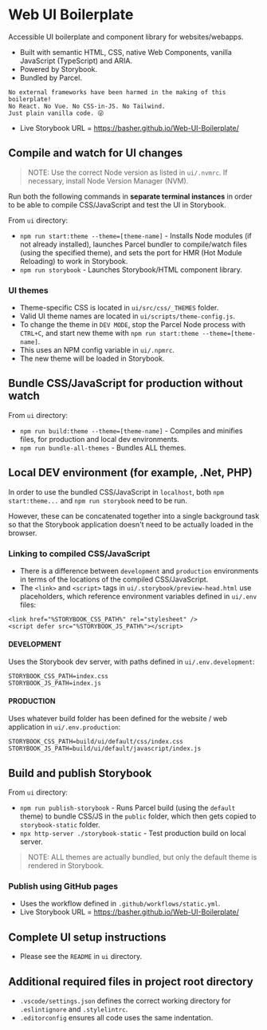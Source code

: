 # Web UI Boilerplate
Accessible UI boilerplate and component library for websites/webapps.
- Built with semantic HTML, CSS, native Web Components, vanilla JavaScript (TypeScript) and ARIA.
- Powered by Storybook.
- Bundled by Parcel.

```
No external frameworks have been harmed in the making of this boilerplate!
No React. No Vue. No CSS-in-JS. No Tailwind.
Just plain vanilla code. 😜
```

- Live Storybook URL = https://basher.github.io/Web-UI-Boilerplate/

## Compile and watch for UI changes
> NOTE: Use the correct Node version as listed in `ui/.nvmrc`. If necessary, install Node Version Manager (NVM).

Run both the following commands in **separate terminal instances** in order to be able to compile CSS/JavaScript and test the UI in Storybook.

From `ui` directory:
- `npm run start:theme --theme=[theme-name]` - Installs Node modules (if not already installed), launches Parcel bundler to compile/watch files (using the specified theme), and sets the port for HMR (Hot Module Reloading) to work in Storybook.
- `npm run storybook` - Launches Storybook/HTML component library.

### UI themes
- Theme-specific CSS is located in `ui/src/css/_THEMES` folder.
- Valid UI theme names are located in `ui/scripts/theme-config.js`.
- To change the theme in `DEV MODE`, stop the Parcel Node process with `CTRL+C`, and start new theme with `npm run start:theme --theme=[theme-name]`.
- This uses an NPM config variable in `ui/.npmrc`.
- The new theme will be loaded in Storybook.

## Bundle CSS/JavaScript for production without watch
From `ui` directory:
- `npm run build:theme --theme=[theme-name]` - Compiles and minifies files, for production and local dev environments.
- `npm run bundle-all-themes` - Bundles ALL themes.

## Local DEV environment (for example, .Net, PHP)
In order to use the bundled CSS/JavaScript in `localhost`, both `npm start:theme...` and `npm run storybook` need to be run.

However, these can be concatenated together into a single background task so that the Storybook application doesn't need to be actually loaded in the browser.

### Linking to compiled CSS/JavaScript
- There is a difference between `development` and `production` environments in terms of the locations of the compiled CSS/JavaScript.
- The `<link>` and `<script>` tags in `ui/.storybook/preview-head.html` use placeholders, which reference environment variables defined in `ui/.env` files:

```
<link href="%STORYBOOK_CSS_PATH%" rel="stylesheet" />
<script defer src="%STORYBOOK_JS_PATH%"></script>
```

#### DEVELOPMENT
Uses the Storybook dev server, with paths defined in `ui/.env.development`:
```
STORYBOOK_CSS_PATH=index.css
STORYBOOK_JS_PATH=index.js
```

#### PRODUCTION
Uses whatever build folder has been defined for the website / web application in `ui/.env.production`:
```
STORYBOOK_CSS_PATH=build/ui/default/css/index.css
STORYBOOK_JS_PATH=build/ui/default/javascript/index.js
```

## Build and publish Storybook
From `ui` directory:
- `npm run publish-storybook` - Runs Parcel build (using the `default` theme) to bundle CSS/JS in the `public` folder, which then gets copied to `storybook-static` folder.
- `npx http-server ./storybook-static` - Test production build on local server.

> NOTE: ALL themes are actually bundled, but only the default theme is rendered in Storybook.

### Publish using GitHub pages
- Uses the workflow defined in `.github/workflows/static.yml`.
- Live Storybook URL = https://basher.github.io/Web-UI-Boilerplate/

## Complete UI setup instructions
- Please see the `README` in `ui` directory.

## Additional required files in project root directory
- `.vscode/settings.json` defines the correct working directory for `.eslintignore` and `.stylelintrc`.
- `.editorconfig` ensures all code uses the same indentation.
